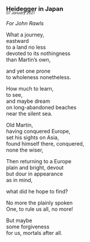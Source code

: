 ### Heidegger in Japan
<p style="margin:0; margin-top: -1.25rem">
  <em>
    <small><small>07 January 2021</small></small>
  </em>
</p>

*For John Rawls*

What a journey,  
eastward  
to a land no less  
devoted to its nothingness  
than Martin’s own,

and yet one prone  
to wholeness nonetheless.

How much to learn,  
to see,  
and maybe dream  
on long-abandoned beaches  
near the silent sea.

Old Martin,  
having conquered Europe,  
set his sights on Asia,  
found himself there, conquered,  
none the wiser,

Then returning to a Europe  
plain and bright, devout  
but dour in appearance  
as in mind,

what did he hope to find?

No more the plainly spoken  
One, to rule us all, no more!

But maybe  
some forgiveness  
for us, mortals after all.
